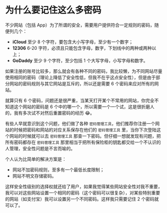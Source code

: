 # 为什么要记住这么多密码

不少网站（包括 App）为了所谓的安全，需要用户提供符合一定规则的密码，随便列几个：

- **iCloud** 至少 8 个字符，要包含大小写字母，至少有一个数字；
- **12306** 6-20 字符，必须且只能包含字母，数字，下划线中的两种或两种以上；
- **GoDaddy** 至少 9 个字符，至少包括 1 个大写字母，小写字母和数字。

如果注册的账号比较多，那么就会有各种不同的密码，我比较懒，为不同网站尽量使用相同的密码（理论上降低了安全性低，但我不在乎这点安全性），但是由于部分网站的密码规则与其它网站是互斥的，所以还是需要 6 个密码来应对所有的网站。

就算只有 6 个密码，问题还是很严重，当某天打开某个不常用的网站，你完全不知道这个网站的密码是 6 个中的哪一个，所以需要一个一个试，这是很折磨人的，我有多次试不对然后重置密码的经历 😂。

有些人早就意识到这个问题，他们做了各种 `密码管理工具`，他们推荐你注册一个网站的时候把密码和网站的对应关系保存在他们的 `密码管理工具` 里，当你下次登陆这个网站的时候就可以去 `密码管理工具` 那查一下密码。但仔细一想就发现有问题，把所有密码都存在 `密码管理工具` 那里相当于把所有保险柜的钥匙都交给一个不认识的人管理，安全性问题是不言而喻的。

个人认为比简单的解决方案是：

- 网站不加密码规则，至多有一个最低长度限制；
- 网站不明文存储密码。

这样安全性级别的选择权就还给了用户，如果我觉得某些网站安全性对我不重要，我可以对这些网站设置一个相同的密码（这个密码可以很复杂），对某些特别重要的网站（如支付宝）我可以设置另一个不同密码。这样我只需要记住 2 个密码就可以了。
